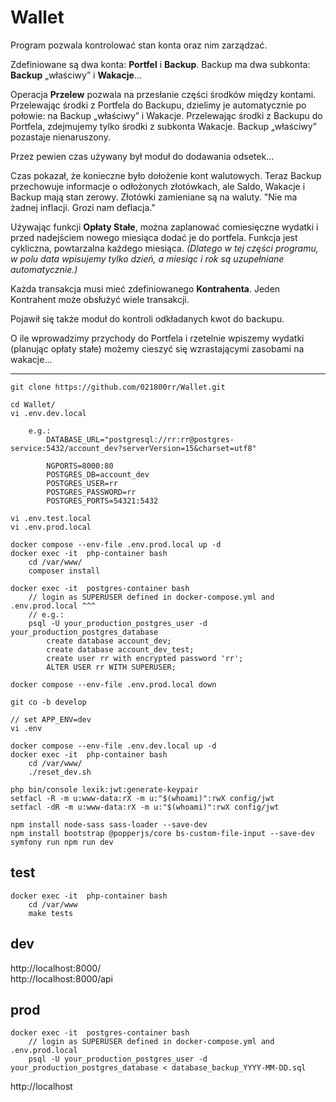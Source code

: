 # Wallet

Program pozwala kontrolować stan konta oraz nim zarządzać.

Zdefiniowane są dwa konta: **Portfel** i **Backup**.
Backup ma dwa subkonta: **Backup** „właściwy” i **Wakacje**…

Operacja **Przelew** pozwala na przesłanie części środków między kontami.
Przelewając środki z Portfela do Backupu, dzielimy je automatycznie po połowie: 
na Backup „właściwy” i Wakacje.
Przelewając środki z Backupu do Portfela, zdejmujemy tylko środki z subkonta 
Wakacje. Backup „właściwy” pozastaje nienaruszony.

Przez pewien czas używany był moduł do dodawania odsetek...

Czas pokazał, że konieczne było dołożenie kont walutowych.
Teraz Backup przechowuje informacje o odłożonych złotówkach, ale Saldo, Wakacje i Backup
mają stan zerowy. Złotówki zamieniane są na waluty.
"Nie ma żadnej inflacji. Grozi nam deflacja."

Używając funkcji **Opłaty Stałe**, można zaplanować comiesięczne wydatki i przed 
nadejściem nowego miesiąca dodać je do portfela. Funkcja jest cykliczna, 
powtarzalna każdego miesiąca. _(Dlatego w tej części programu, w polu data 
wpisujemy tylko dzień, a miesiąc i rok są uzupełniane automatycznie.)_

Każda transakcja musi mieć zdefiniowanego **Kontrahenta**.
Jeden Kontrahent może obsłużyć wiele transakcji.

Pojawił się także moduł do kontroli odkładanych kwot do backupu.

O ile wprowadzimy przychody do Portfela i rzetelnie wpiszemy wydatki (planując 
opłaty stałe) możemy cieszyć się wzrastającymi zasobami na wakacje...

---  
 
```shell
git clone https://github.com/021800rr/Wallet.git

cd Wallet/
vi .env.dev.local

    e.g.:
        DATABASE_URL="postgresql://rr:rr@postgres-service:5432/account_dev?serverVersion=15&charset=utf8"

        NGPORTS=8000:80
        POSTGRES_DB=account_dev
        POSTGRES_USER=rr
        POSTGRES_PASSWORD=rr
        POSTGRES_PORTS=54321:5432
        
vi .env.test.local
vi .env.prod.local

docker compose --env-file .env.prod.local up -d
docker exec -it  php-container bash
    cd /var/www/
    composer install

docker exec -it  postgres-container bash 
    // login as SUPERUSER defined in docker-compose.yml and .env.prod.local ^^^
    // e.g.:
    psql -U your_production_postgres_user -d your_production_postgres_database
        create database account_dev;
        create database account_dev_test;
        create user rr with encrypted password 'rr';
        ALTER USER rr WITH SUPERUSER;

docker compose --env-file .env.prod.local down

git co -b develop

// set APP_ENV=dev
vi .env

docker compose --env-file .env.dev.local up -d
docker exec -it  php-container bash
    cd /var/www/
    ./reset_dev.sh

php bin/console lexik:jwt:generate-keypair
setfacl -R -m u:www-data:rX -m u:"$(whoami)":rwX config/jwt
setfacl -dR -m u:www-data:rX -m u:"$(whoami)":rwX config/jwt

npm install node-sass sass-loader --save-dev
npm install bootstrap @popperjs/core bs-custom-file-input --save-dev
symfony run npm run dev

```

## test

```shell
docker exec -it  php-container bash
    cd /var/www
    make tests
```

## dev

http://localhost:8000/  
http://localhost:8000/api

## prod

```shell
docker exec -it  postgres-container bash 
    // login as SUPERUSER defined in docker-compose.yml and .env.prod.local
    psql -U your_production_postgres_user -d your_production_postgres_database < database_backup_YYYY-MM-DD.sql
```

http://localhost